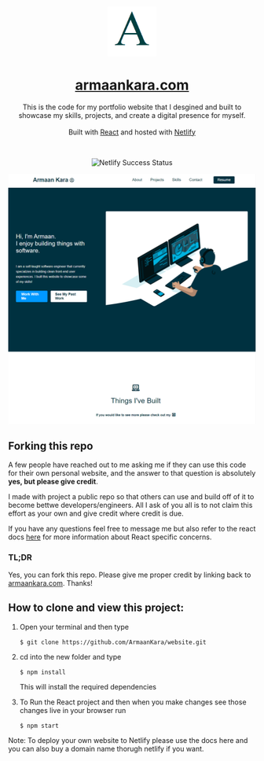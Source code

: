 <div align="center">
  <img alt="Logo" src="./public/media/logo.png" width="100" />
</div>
<h1 align="center">
  <a href="https://armaankara.com" target="_blank">armaankara.com</a>
</h1>
<p align="center">
  This is the code for my portfolio website that I desgined and built to showcase my skills, projects, and create a digital presence for myself. 
  <br/>
  <br/>
  Built with <a href="https://www.reactjs.org/" target="_blank">React</a> and hosted with <a href="https://www.netlify.com/" target="_blank">Netlify</a>
</p>
<br/>
<p align="center">
    <img src="https://api.netlify.com/api/v1/badges/1963b488-7b78-48c9-9e2d-6fb5e47ab3af/deploy-status" alt="Netlify Success Status" />
  </a>
</p>

![Alt text](websiteScreenshot.png "Armaan Kara Website Screenshot")

## Forking this repo

A few people have reached out to me asking me if they can use this code for their own personal website, and the answer to that question is absolutely **yes, but please give credit**.

I made with project a public repo so that others can use and build off of it to become bettwe developers/engineers. All I ask of you all is to not claim this effort as your own and give credit where credit is due.

If you have any questions feel free to message me but also refer to the react docs <a href="https://reactjs.org">here</a> for more information about React specific concerns.

### TL;DR

Yes, you can fork this repo. Please give me proper credit by linking back to [armaankara.com](https://armaankara.com). Thanks!

## How to clone and view this project:

1. Open your terminal and then type
    ```
    $ git clone https://github.com/ArmaanKara/website.git
    ```
2. cd into the new folder and type

    ```
    $ npm install
    ```
    This will install the required dependencies

3. To Run the React project and then when you make changes see those changes live in your browser run

    ``` 
    $ npm start
    ```


Note: To deploy your own website to Netlify please use the <a herf="https://www.netlify.com/blog/2016/09/29/a-step-by-step-guide-deploying-on-netlify/"> docs </a> here and you can also buy a domain name thorugh netlify if you want.